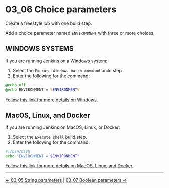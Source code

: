 # 03_06 Choice parameters

Create a freestyle job with one build step.

Add a choice parameter named `ENVIRONMENT` with three or more choices.

## WINDOWS SYSTEMS

If you are running Jenkins on a Windows system:

1. Select the `Execute Windows batch command` build step
2. Enter the following for the command:

```cmd
@echo off
@echo ENVIRONMENT = %ENVIRONMENT%
```

[Follow this link for more details on Windows.](WINDOWS.md)

## MacOS, Linux, and Docker

If you are running Jenkins on MacOS, Linux, or Docker:

1. Select the `Execute shell` build step.
2. Enter the following for the command:

```bash
#!/bin/bash
echo "ENVIRONMENT = $ENVIRONMENT"
```

[Follow this link for more details on MacOS, Linux, and Docker.](MAC_LINUX_DOCKER.md)

<!-- FooterStart -->
---
[← 03_05 String parameters](../03_05_string_parameters/README.md) | [03_07 Boolean parameters →](../03_07_boolean_parameters/README.md)
<!-- FooterEnd -->
